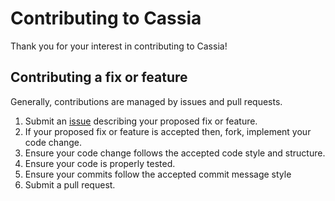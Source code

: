 # Contributing to Cassia

Thank you for your interest in contributing to Cassia!

## Contributing a fix or feature
Generally, contributions are managed by issues and pull requests.

1. Submit an [issue](https://github.com/sanjaysans/canteen_food_ordering_app/issues) describing your proposed fix or feature.
2. If your proposed fix or feature is accepted then, fork, implement your code change.
3. Ensure your code change follows the accepted code style and structure.
4. Ensure your code is properly tested.
5. Ensure your commits follow the accepted commit message style
6. Submit a pull request.

